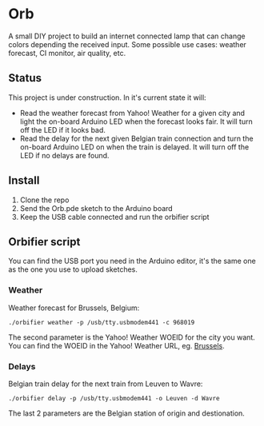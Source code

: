 # Orb

A small DIY project to build an internet connected lamp that can change colors depending the received input. Some possible use cases: weather forecast, CI monitor, air quality, etc.

## Status

This project is under construction. In it's current state it will:

* Read the weather forecast from Yahoo! Weather for a given city and light the on-board Arduino LED when the forecast looks fair. It will turn off the LED if it looks bad.
* Read the delay for the next given Belgian train connection and turn the on-board Arduino LED on when the train is delayed. It will turn off the LED if no delays are found.

## Install

1. Clone the repo
2. Send the Orb.pde sketch to the Arduino board
3. Keep the USB cable connected and run the orbifier script

## Orbifier script

You can find the USB port you need in the Arduino editor, it's the same one as the one you use to upload sketches.

### Weather

Weather forecast for Brussels, Belgium:

    ./orbifier weather -p /usb/tty.usbmodem441 -c 968019

The second parameter is the Yahoo! Weather WOEID for the city you want. You can find the WOEID in the Yahoo! Weather URL, eg. [Brussels](http://weather.yahoo.com/belgium/capital-region-of-brussels/brussels-968019/).

### Delays

Belgian train delay for the next train from Leuven to Wavre:

    ./orbifier delay -p /usb/tty.usbmodem441 -o Leuven -d Wavre

The last 2 parameters are the Belgian station of origin and destionation.
